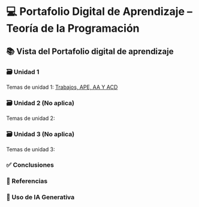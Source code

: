 # 💻 Portafolio Digital de Aprendizaje – Teoría de la Programación

## 📚 Vista del Portafolio digital de aprendizaje

### 🗃️ Unidad 1
Temas de unidad 1:
[Trabajos, APE, AA Y ACD](unidad1.md)
### 🗃️ Unidad 2 (No aplica)
Temas de unidad 2:
### 🗃️ Unidad 3 (No aplica)
Temas de unidad 3:

### ✅ Conclusiones

### 📖 Referencias

### 🤖 Uso de IA Generativa
